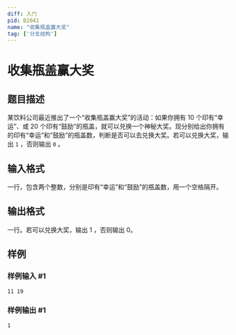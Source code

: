 ```yaml
---
diff: 入门
pid: B2041
name: "收集瓶盖赢大奖"
tag: ['分支结构']
---
```

# 收集瓶盖赢大奖
## 题目描述

某饮料公司最近推出了一个“收集瓶盖赢大奖”的活动：如果你拥有 $10$ 个印有“幸运”、或 $20$ 个印有“鼓励”的瓶盖，就可以兑换一个神秘大奖。现分别给出你拥有的印有“幸运”和“鼓励”的瓶盖数，判断是否可以去兑换大奖。若可以兑换大奖，输出 `1` ，否则输出 `0` 。
## 输入格式

一行，包含两个整数，分别是印有“幸运”和“鼓励”的瓶盖数，用一个空格隔开。
## 输出格式

一行。若可以兑换大奖，输出 $1$ ，否则输出 $0$。
## 样例

### 样例输入 #1
```
11 19
```
### 样例输出 #1
```
1
```
